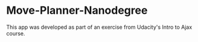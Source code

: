 # Move-Planner-Nanodegree
This app was developed as part of an exercise from Udacity's Intro to Ajax course.
